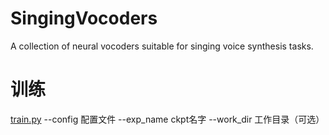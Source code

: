 # SingingVocoders
A collection of neural vocoders suitable for singing voice synthesis tasks.


# 训练

[train.py](train.py) --config 配置文件 --exp_name ckpt名字 --work_dir 工作目录（可选）



































